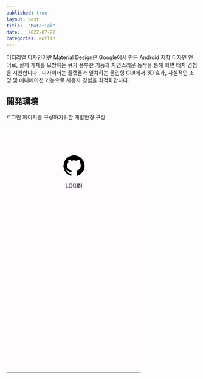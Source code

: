 ```yaml
---
published: true
layout: post
title:  "Material"
date:   2022-07-22
categories: Kotlin
---
```


머티리얼 디자인이란
Material Design은 Google에서 만든 Android 지향 디자인 언어로, 실제 개체를 모방하는 큐가 풍부한 기능과 자연스러운 동작을 통해 화면 터치 경험을 지원합니다 . 디자이너는 플랫폼과 일치하는 몰입형 GUI에서 3D 효과, 사실적인 조명 및 애니메이션 기능으로 사용자 경험을 최적화합니다.



## 開発環境

로그인 페이지를 구성하기위한 개발환경 구성

<br>

<div>
<img src="/assets/images/MaterialDevelop.png"
style="height:100%px ; margin-right: 20px ; float: left ; text-align:center ">
</div>
<div>
<script src="https://gist.github.com/JKH-Programmer/09fb01418ea3c4208ac3e3a6f8762d16.js" 
style="width:100px; height:100%px ; float: left; text-align:center">
</script>
</div>




